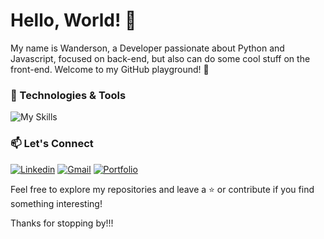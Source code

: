 # Hello, World! 👋

My name is Wanderson, a Developer passionate about Python and Javascript, focused on back-end, but also can do some cool stuff on the front-end.
Welcome to my GitHub playground! 🚀

### 🔧 Technologies & Tools

![My Skills](https://skillicons.dev/icons?i=python,flutter,javascript,django,selenium,docker,mysql,aws&theme=light)

### 📫 Let's Connect
[![Linkedin](https://img.shields.io/badge/linkedin-%230077B5.svg?style=for-the-badge&logo=linkedin&logoColor=white)](https://www.linkedin.com/in/wanderson-soares-235ba819a/)
[![Gmail](https://img.shields.io/badge/Gmail-D14836?style=for-the-badge&logo=gmail&logoColor=white)](mailto:wanderson14117@gmail.com)
[![Portfolio](https://img.shields.io/badge/Portfolio-255E63?style=for-the-badge&logo=About.me&logoColor=white)](https://my-gitfolio.vercel.app/portfolio/wand-ce#projects)

Feel free to explore my repositories and leave a ⭐️ or contribute if you find something interesting!

Thanks for stopping by!!!
